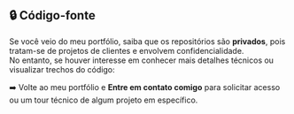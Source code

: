 ## 🔒 Código-fonte

Se você veio do meu portfólio, saiba que os repositórios são **privados**, pois tratam-se de projetos de clientes e envolvem confidencialidade.  
No entanto, se houver interesse em conhecer mais detalhes técnicos ou visualizar trechos do código:

➡️ Volte ao meu portfólio e **Entre em contato comigo** para solicitar acesso ou um tour técnico de algum projeto em específico.  
